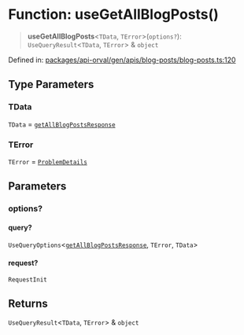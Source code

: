 # Function: useGetAllBlogPosts()

> **useGetAllBlogPosts**\<`TData`, `TError`\>(`options?`): `UseQueryResult`\<`TData`, `TError`\> & `object`

Defined in: [packages/api-orval/gen/apis/blog-posts/blog-posts.ts:120](https://github.com/the-inconvenience-store/mono-example/blob/77ed7dd80da67d5d4a2bd8320e638952ed491201/packages/api-orval/gen/apis/blog-posts/blog-posts.ts#L120)

## Type Parameters

### TData

`TData` = [`getAllBlogPostsResponse`](../type-aliases/getAllBlogPostsResponse.md)

### TError

`TError` = [`ProblemDetails`](../interfaces/ProblemDetails.md)

## Parameters

### options?

#### query?

`UseQueryOptions`\<[`getAllBlogPostsResponse`](../type-aliases/getAllBlogPostsResponse.md), `TError`, `TData`\>

#### request?

`RequestInit`

## Returns

`UseQueryResult`\<`TData`, `TError`\> & `object`
